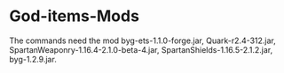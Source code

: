 # God-items-Mods
The commands need the mod byg-ets-1.1.0-forge.jar, Quark-r2.4-312.jar, SpartanWeaponry-1.16.4-2.1.0-beta-4.jar, SpartanShields-1.16.5-2.1.2.jar, byg-1.2.9.jar.

